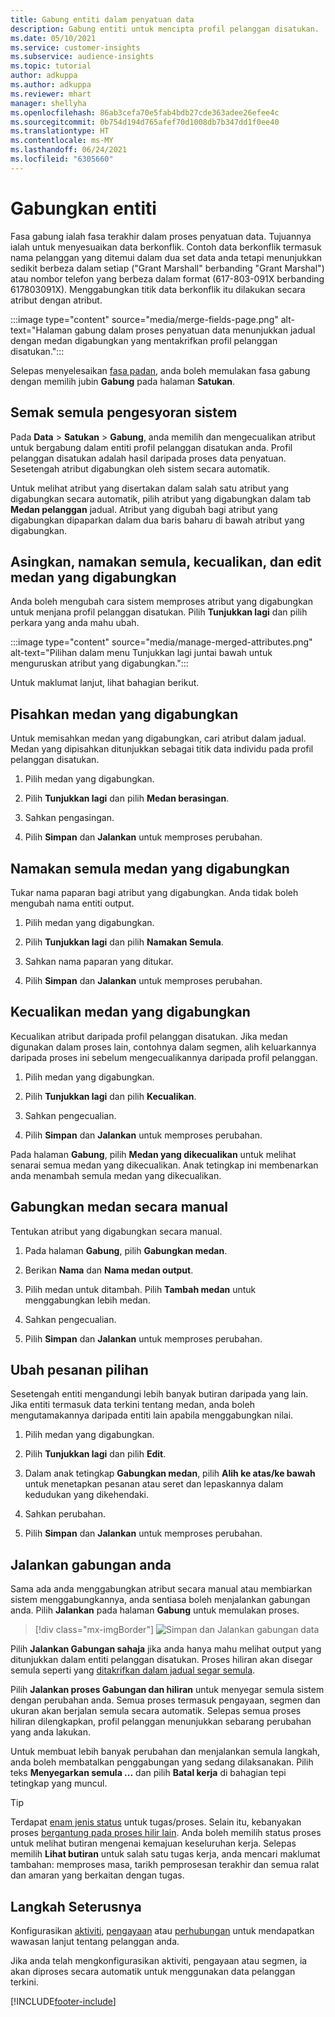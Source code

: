 ```yaml
---
title: Gabung entiti dalam penyatuan data
description: Gabung entiti untuk mencipta profil pelanggan disatukan.
ms.date: 05/10/2021
ms.service: customer-insights
ms.subservice: audience-insights
ms.topic: tutorial
author: adkuppa
ms.author: adkuppa
ms.reviewer: mhart
manager: shellyha
ms.openlocfilehash: 86ab3cefa70e5fab4bdb27cde363adee26efee4c
ms.sourcegitcommit: 0b754d194d765afef70d1008db7b347dd1f0ee40
ms.translationtype: HT
ms.contentlocale: ms-MY
ms.lasthandoff: 06/24/2021
ms.locfileid: "6305660"
---
```

# <a name="merge-entities"></a>Gabungkan entiti

Fasa gabung ialah fasa terakhir dalam proses penyatuan data. Tujuannya ialah untuk menyesuaikan data berkonflik. Contoh data berkonflik termasuk nama pelanggan yang ditemui dalam dua set data anda tetapi menunjukkan sedikit berbeza dalam setiap ("Grant Marshall" berbanding "Grant Marshal") atau nombor telefon yang berbeza dalam format (617-803-091X berbanding 617803091X). Menggabungkan titik data berkonflik itu dilakukan secara atribut dengan atribut.

:::image type="content" source="media/merge-fields-page.png" alt-text="Halaman gabung dalam proses penyatuan data menunjukkan jadual dengan medan digabungkan yang mentakrifkan profil pelanggan disatukan.":::

Selepas menyelesaikan [fasa padan](match-entities.md), anda boleh memulakan fasa gabung dengan memilih jubin **Gabung** pada halaman **Satukan**.

## <a name="review-system-recommendations"></a>Semak semula pengesyoran sistem

Pada **Data** > **Satukan** > **Gabung**, anda memilih dan mengecualikan atribut untuk bergabung dalam entiti profil pelanggan disatukan anda. Profil pelanggan disatukan adalah hasil daripada proses data penyatuan. Sesetengah atribut digabungkan oleh sistem secara automatik.

Untuk melihat atribut yang disertakan dalam salah satu atribut yang digabungkan secara automatik, pilih atribut yang digabungkan dalam tab **Medan pelanggan** jadual. Atribut yang digubah bagi atribut yang digabungkan dipaparkan dalam dua baris baharu di bawah atribut yang digabungkan.

## <a name="separate-rename-exclude-and-edit-merged-fields"></a>Asingkan, namakan semula, kecualikan, dan edit medan yang digabungkan

Anda boleh mengubah cara sistem memproses atribut yang digabungkan untuk menjana profil pelanggan disatukan. Pilih **Tunjukkan lagi** dan pilih perkara yang anda mahu ubah.

:::image type="content" source="media/manage-merged-attributes.png" alt-text="Pilihan dalam menu Tunjukkan lagi juntai bawah untuk menguruskan atribut yang digabungkan.":::

Untuk maklumat lanjut, lihat bahagian berikut.

## <a name="separate-merged-fields"></a>Pisahkan medan yang digabungkan

Untuk memisahkan medan yang digabungkan, cari atribut dalam jadual. Medan yang dipisahkan ditunjukkan sebagai titik data individu pada profil pelanggan disatukan. 

1. Pilih medan yang digabungkan.
  
1. Pilih **Tunjukkan lagi** dan pilih **Medan berasingan**.
 
1. Sahkan pengasingan.

1. Pilih **Simpan** dan **Jalankan** untuk memproses perubahan.

## <a name="rename-merged-fields"></a>Namakan semula medan yang digabungkan

Tukar nama paparan bagi atribut yang digabungkan. Anda tidak boleh mengubah nama entiti output.

1. Pilih medan yang digabungkan.
  
1. Pilih **Tunjukkan lagi** dan pilih **Namakan Semula**.

1. Sahkan nama paparan yang ditukar. 

1. Pilih **Simpan** dan **Jalankan** untuk memproses perubahan.

## <a name="exclude-merged-fields"></a>Kecualikan medan yang digabungkan

Kecualikan atribut daripada profil pelanggan disatukan. Jika medan digunakan dalam proses lain, contohnya dalam segmen, alih keluarkannya daripada proses ini sebelum mengecualikannya daripada profil pelanggan. 

1. Pilih medan yang digabungkan.
  
1. Pilih **Tunjukkan lagi** dan pilih **Kecualikan**.

1. Sahkan pengecualian.

1. Pilih **Simpan** dan **Jalankan** untuk memproses perubahan. 

Pada halaman **Gabung**, pilih **Medan yang dikecualikan** untuk melihat senarai semua medan yang dikecualikan. Anak tetingkap ini membenarkan anda menambah semula medan yang dikecualikan.

## <a name="manually-combine-fields"></a>Gabungkan medan secara manual

Tentukan atribut yang digabungkan secara manual. 

1. Pada halaman **Gabung**, pilih **Gabungkan medan**.

1. Berikan **Nama** dan **Nama medan output**.

1. Pilih medan untuk ditambah. Pilih **Tambah medan** untuk menggabungkan lebih medan.

1. Sahkan pengecualian.

1. Pilih **Simpan** dan **Jalankan** untuk memproses perubahan. 

## <a name="change-the-order-of-fields"></a>Ubah pesanan pilihan

Sesetengah entiti mengandungi lebih banyak butiran daripada yang lain. Jika entiti termasuk data terkini tentang medan, anda boleh mengutamakannya daripada entiti lain apabila menggabungkan nilai.

1. Pilih medan yang digabungkan.
  
1. Pilih **Tunjukkan lagi** dan pilih **Edit**.

1. Dalam anak tetingkap **Gabungkan medan**, pilih **Alih ke atas/ke bawah** untuk menetapkan pesanan atau seret dan lepaskannya dalam kedudukan yang dikehendaki.

1. Sahkan perubahan.

1. Pilih **Simpan** dan **Jalankan** untuk memproses perubahan.

## <a name="run-your-merge"></a>Jalankan gabungan anda

Sama ada anda menggabungkan atribut secara manual atau membiarkan sistem menggabungkannya, anda sentiasa boleh menjalankan gabungan anda. Pilih **Jalankan** pada halaman **Gabung** untuk memulakan proses.

> [!div class="mx-imgBorder"]
> ![Simpan dan Jalankan gabungan data](media/configure-data-merge-save-run.png "Simpan dan Jalankan Gabungan Data")

Pilih **Jalankan Gabungan sahaja** jika anda hanya mahu melihat output yang ditunjukkan dalam entiti pelanggan disatukan. Proses hiliran akan disegar semula seperti yang [ditakrifkan dalam jadual segar semula](system.md#schedule-tab).

Pilih **Jalankan proses Gabungan dan hiliran** untuk menyegar semula sistem dengan perubahan anda. Semua proses termasuk pengayaan, segmen dan ukuran akan berjalan semula secara automatik. Selepas semua proses hiliran dilengkapkan, profil pelanggan menunjukkan sebarang perubahan yang anda lakukan.

Untuk membuat lebih banyak perubahan dan menjalankan semula langkah, anda boleh membatalkan penggabungan yang sedang dilaksanakan. Pilih teks **Menyegarkan semula ...** dan pilih **Batal kerja** di bahagian tepi tetingkap yang muncul.

> [!TIP]
> Terdapat [enam jenis status](system.md#status-types) untuk tugas/proses. Selain itu, kebanyakan proses [bergantung pada proses hilir lain](system.md#refresh-policies). Anda boleh memilih status proses untuk melihat butiran mengenai kemajuan keseluruhan kerja. Selepas memilih **Lihat butiran** untuk salah satu tugas kerja, anda mencari maklumat tambahan: memproses masa, tarikh pemprosesan terakhir dan semua ralat dan amaran yang berkaitan dengan tugas.

## <a name="next-step"></a>Langkah Seterusnya

Konfigurasikan [aktiviti](activities.md), [pengayaan](enrichment-hub.md) atau [perhubungan](relationships.md) untuk mendapatkan wawasan lanjut tentang pelanggan anda.

Jika anda telah mengkonfigurasikan aktiviti, pengayaan atau segmen, ia akan diproses secara automatik untuk menggunakan data pelanggan terkini.

[!INCLUDE[footer-include](../includes/footer-banner.md)]
